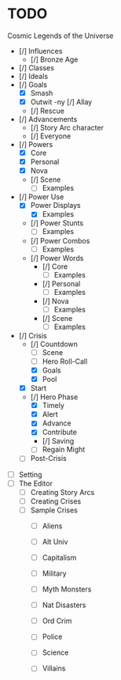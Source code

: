 # TODO

Cosmic Legends of the Universe

- [/] Influences
  - [/] Bronze Age
- [/] Classes
- [/] Ideals
- [/] Goals
  - [x] Smash
  - [x] Outwit
  -ny [/] Allay
  - [/] Rescue
- [/] Advancements
  - [/] Story Arc character
  - [/] Everyone
- [/] Powers
  - [x] Core
  - [x] Personal
  - [x] Nova
  - [/] Scene
    - [ ] Examples
- [/] Power Use
  - [x] Power Displays
    - [x] Examples
  - [/] Power Stunts
    - [ ] Examples
  - [/] Power Combos
    - [ ] Examples
  - [/] Power Words
    - [/] Core
      - [ ] Examples
    - [/] Personal
      - [ ] Examples
    - [/] Nova
      - [ ] Examples
    - [/] Scene
      - [ ] Examples
- [/] Crisis
  - [/] Countdown
    - [ ] Scene
    - [ ] Hero Roll-Call
    - [x] Goals
    - [x] Pool
  - [x] Start
  - [/] Hero Phase
    - [x] Timely
    - [x] Alert
    - [x] Advance
    - [x] Contribute
    - [/] Saving
    - [ ] Regain Might
  - [ ] Post-Crisis
- [ ] Setting
- [ ] The Editor
  - [ ] Creating Story Arcs
  - [ ] Creating Crises
  - [ ] Sample Crises
    - [ ] Aliens
    - [ ] Alt Univ
    - [ ] Capitalism
    - [ ] Military
    - [ ] Myth Monsters
    - [ ] Nat Disasters
    - [ ] Ord Crim
    - [ ] Police
    - [ ] Science
    - [ ] Villains

